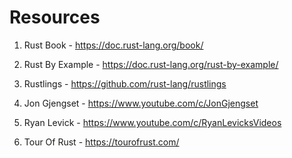 # Resources

1. Rust Book - https://doc.rust-lang.org/book/

2. Rust By Example - https://doc.rust-lang.org/rust-by-example/

3. Rustlings - https://github.com/rust-lang/rustlings

4. Jon Gjengset - https://www.youtube.com/c/JonGjengset

5. Ryan Levick - https://www.youtube.com/c/RyanLevicksVideos 

6. Tour Of Rust - https://tourofrust.com/
